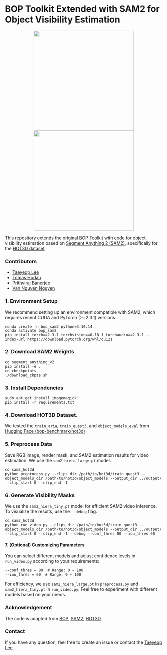 # BOP Toolkit Extended with SAM2 for Object Visibility Estimation

<p align="center">
  <img src="docs/result_aria_clip_1849_obj_2.gif" height="320" />
  <img src="docs/result_quest3_clip_100_obj_1.gif" height="320" /> 
</p>


This repository extends the original [BOP Toolkit](https://github.com/thodan/bop_toolkit) with code for object visibility estimation based on [Segment Anything 2 (SAM2)](https://github.com/facebookresearch/segment-anything-2), specifically for the [HOT3D dataset](https://github.com/facebookresearch/hot3d).
### Contributors
- [Taeyeop Lee](https://sites.google.com/view/taeyeop-lee)
- [Tomas Hodan](https://cmp.felk.cvut.cz/~hodanto2/)
- [Prithviraj Banerjee](https://www.linkedin.com/in/prithvirajb/)
- [Van Nguyen Nguyen](https://nv-nguyen.github.io/)

### 1. Environment Setup
We recommend setting up an environment compatible with SAM2, which requires recent CUDA and PyTorch (>=2.3.1) versions.

    conda create -n bop_sam2 python=3.10.14
    conda activate bop_sam2
    pip install torch==2.3.1 torchvision==0.18.1 torchaudio==2.3.1 --index-url https://download.pytorch.org/whl/cu121

### 2. Download SAM2 Weights
    cd segment_anything_v2
    pip install -e .
    cd checkpoints
    ./download_ckpts.sh
    

### 3. Install Dependencies 
    sudo apt-get install imagemagick
    pip install -r requirements.txt
    


### 4. Download HOT3D Dataset. 
We tested the `train_aria`, `train_quest3`, and `object_models_eval` from [Hugging Face (bop-benchmark/hot3d)](https://huggingface.co/datasets/bop-benchmark/datasets/tree/main/hot3d)


### 5. Preprocess Data 
Save RGB image, render mask, and SAM2 estimation results for video estimation. We use the `sam2_hiera_large.pt` model. 

    cd sam2_hot3d
    python preprocess.py --clips_dir /path/to/hot3d/train_quest3 --object_models_dir /path/to/hot3d/object_models --output_dir ../output/ --clip_start 0 --clip_end -1
    

### 6. Generate Visibility Masks
We use the `sam2_hiera_tiny.pt` model for efficient SAM2 video inference. To visualize the results, use the `--debug` flag.

    cd sam2_hot3d
    python run_video.py --clips_dir /path/to/hot3d/train_quest3 --object_models_dir /path/to/hot3d/object_models --output_dir ../output/ --clip_start 0 --clip_end -1 --debug --conf_thres 80 --iou_thres 60
    
#### 7. (Optional) Customizing Parameters
You can select different models and adjust confidence levels in `run_video.py` according to your requirements: 
```
--conf_thres = 80  # Range: 0 ~ 100
--iou_thres = 60  # Range: 0 ~ 100
```
For efficiency, we use `sam2_hiera_large.pt` in `preprocess.py` and `sam2_hiera_tiny.pt` in `run_video.py`. Feel free to experiment with different models based on your needs.

### Acknowledgement
The code is adapted from [BOP](https://github.com/thodan/bop_toolkit), [SAM2](https://github.com/facebookresearch/segment-anything-2), [HOT3D](https://github.com/facebookresearch/hot3d).
### Contact
If you have any question, feel free to create an issue or contact the [Taeyeop Lee](https://sites.google.com/view/taeyeop-lee/).

